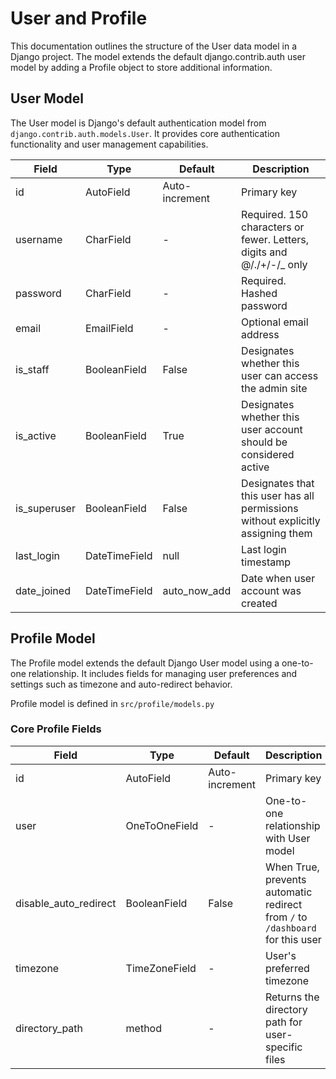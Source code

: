 # User and Profile

This documentation outlines the structure of the User data model in a Django project. The model extends the default django.contrib.auth user model by adding a Profile object to store additional information.

## User Model

The User model is Django's default authentication model from `django.contrib.auth.models.User`. It provides core authentication functionality and user management capabilities.

| Field | Type | Default | Description |
|-------|------|---------|-------------|
| id | AutoField | Auto-increment | Primary key |
| username | CharField | - | Required. 150 characters or fewer. Letters, digits and @/./+/-/_ only |
| password | CharField | - | Required. Hashed password |
| email | EmailField | - | Optional email address |
| is_staff | BooleanField | False | Designates whether this user can access the admin site |
| is_active | BooleanField | True | Designates whether this user account should be considered active |
| is_superuser | BooleanField | False | Designates that this user has all permissions without explicitly assigning them |
| last_login | DateTimeField | null | Last login timestamp |
| date_joined | DateTimeField | auto_now_add | Date when user account was created |

## Profile Model

The Profile model extends the default Django User model using a one-to-one relationship. It includes fields for managing user preferences and settings such as timezone and auto-redirect behavior.

Profile model is defined in `src/profile/models.py`

### Core Profile Fields

| Field | Type | Default | Description |
|-------|------|---------|-------------|
| id | AutoField | Auto-increment | Primary key |
| user | OneToOneField | - | One-to-one relationship with User model |
| disable_auto_redirect | BooleanField | False | When True, prevents automatic redirect from `/` to `/dashboard` for this user |
| timezone | TimeZoneField | - | User's preferred timezone |
| directory_path | method | - | Returns the directory path for user-specific files |
